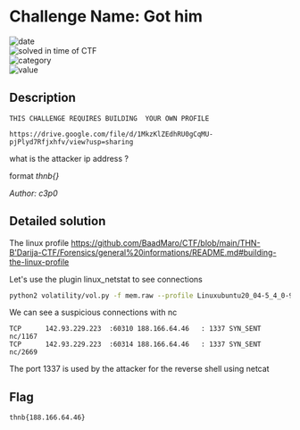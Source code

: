 # Challenge Name: Got him


![date](https://img.shields.io/badge/date-17.04.2022-brightgreen.svg)  
![solved in time of CTF](https://img.shields.io/badge/solved-in%20time%20of%20CTF-brightgreen.svg)   
![category](https://img.shields.io/badge/category-Forensics-blueviolet.svg)   
![value](https://img.shields.io/badge/value-40-blue.svg)  


## Description

```
THIS CHALLENGE REQUIRES BUILDING  YOUR OWN PROFILE 

https://drive.google.com/file/d/1MkzKlZEdhRU0gCqMU-pjPlyd7Rfjxhfv/view?usp=sharing
```

what is the attacker ip address ?

format _thnb{}_ 

_Author: c3p0_

## Detailed solution

The linux profile https://github.com/BaadMaro/CTF/blob/main/THN-B'Darija-CTF/Forensics/general%20informations/README.md#building-the-linux-profile 

Let's use the plugin linux_netstat to see connections

```bash
python2 volatility/vol.py -f mem.raw --profile Linuxubuntu20_04-5_4_0-97-genericx64 linux_netstat
```
We can see a suspicious connections with nc 

```
TCP      142.93.229.223  :60310 188.166.64.46   : 1337 SYN_SENT                       nc/1167
TCP      142.93.229.223  :60314 188.166.64.46   : 1337 SYN_SENT                       nc/2669
```

The port 1337 is used by the attacker for the reverse shell using netcat

## Flag

```
thnb{188.166.64.46}
```
